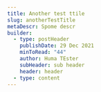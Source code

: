 ```yaml
---
title: Another test ttile
slug: anotherTestTitle
metaDescr: Spome descr
builder:
  - type: postHeader
    publishDate: 29 Dec 2021
    minToRead: "44"
    author: Huma TEster
    subHeader: sub header
    header: header
  - type: content
---
```

